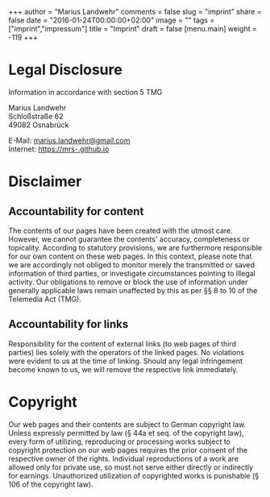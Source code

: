 +++
author = "Marius Landwehr"
comments = false
slug = "imprint"
share = false
date = "2016-01-24T00:00:00+02:00"
image = ""
tags = ["imprint","impressum"]
title = "Imprint"
draft = false
[menu.main]
weight = -119
+++
  
# Legal Disclosure  
  
Information in accordance with section 5 TMG  
  
Marius Landwehr  
Schloßstraße 62  
49082 Osnabrück  
  
E-Mail: marius.landwehr@gmail.com  
Internet: [https://mrs-.github.io](https://mrs-.github.io)  
   
# Disclaimer

## Accountability for content  
The contents of our pages have been created with the utmost care. However, we cannot guarantee the contents' accuracy, completeness or topicality. According to statutory provisions, we are furthermore responsible for our own content on these web pages. In this context, please note that we are accordingly not obliged to monitor merely the transmitted or saved information of third parties, or investigate circumstances pointing to illegal activity. Our obligations to remove or block the use of information under generally applicable laws remain unaffected by this as per §§ 8 to 10 of the Telemedia Act (TMG).  
  
## Accountability for links  
Responsibility for the content of external links (to web pages of third parties) lies solely with the operators of the linked pages. No violations were evident to us at the time of linking. Should any legal infringement become known to us, we will remove the respective link immediately.
  
# Copyright  
Our web pages and their contents are subject to German copyright law. Unless expressly permitted by law (§ 44a et seq. of the copyright law), every form of utilizing, reproducing or processing works subject to copyright protection on our web pages requires the prior consent of the respective owner of the rights. Individual reproductions of a work are allowed only for private use, so must not serve either directly or indirectly for earnings. Unauthorized utilization of copyrighted works is punishable (§ 106 of the copyright law).